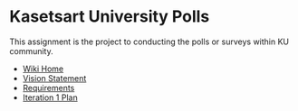 # Kasetsart University Polls

This assignment is the project to conducting the polls or surveys within KU community.

* [Wiki Home](../../wiki/Home)
* [Vision Statement](https://github.com/chayayot123/ku-polls/wiki/Vision-Statement)
* [Requirements](https://github.com/chayayot123/ku-polls/wiki/Requirements)
* [Iteration 1 Plan](https://github.com/chayayot123/ku-polls/wiki/Iteration-1-Plan)
